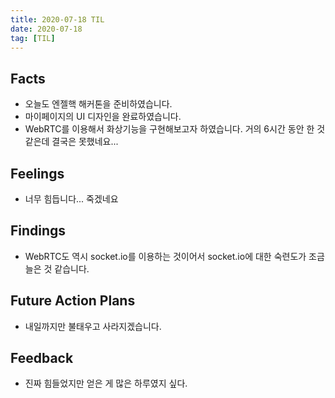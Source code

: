 ```yaml
---
title: 2020-07-18 TIL
date: 2020-07-18
tag: [TIL]
---
```


## Facts

- 오늘도 엔젤핵 해커톤을 준비하였습니다.
- 마이페이지의 UI 디자인을 완료하였습니다.
- WebRTC를 이용해서 화상기능을 구현해보고자 하였습니다. 거의 6시간 동안 한 것 같은데 결국은 못했네요...

## Feelings

- 너무 힘듭니다... 죽겠네요

## Findings

- WebRTC도 역시 socket.io를 이용하는 것이어서 socket.io에 대한 숙련도가 조금 늘은 것 같습니다.

## Future Action Plans

- 내일까지만 불태우고 사라지겠습니다.

## Feedback

- 진짜 힘들었지만 얻은 게 많은 하루였지 싶다.

